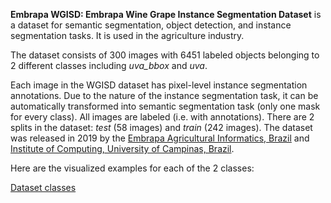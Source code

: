 **Embrapa WGISD: Embrapa Wine Grape Instance Segmentation Dataset** is a dataset for semantic segmentation, object detection, and instance segmentation tasks. It is used in the agriculture industry.

The dataset consists of 300 images with 6451 labeled objects belonging to 2 different classes including *uva_bbox* and *uva*.

Each image in the WGISD dataset has pixel-level instance segmentation annotations. Due to the nature of the instance segmentation task, it can be automatically transformed into semantic segmentation task (only one mask for every class). All images are labeled (i.e. with annotations). There are 2 splits in the dataset: *test* (58 images) and *train* (242 images). The dataset was released in 2019 by the [Embrapa Agricultural Informatics, Brazil](https://www.embrapa.br/en/agricultura-movida-a-ciencia) and [Institute of Computing, University of Campinas, Brazil](https://ic.unicamp.br/en/).

Here are the visualized examples for each of the 2 classes:

[Dataset classes](https://github.com/dataset-ninja/wgisd/raw/main/visualizations/classes_preview.webm)
